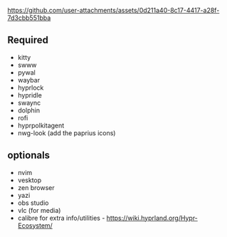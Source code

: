 https://github.com/user-attachments/assets/0d211a40-8c17-4417-a28f-7d3cbb551bba

## Required 
- kitty
- swww
- pywal
- waybar
- hyprlock
- hypridle
- swaync
- dolphin
- rofi
- hyprpolkitagent
- nwg-look (add the paprius icons)

## optionals
- nvim
- vesktop
- zen browser
- yazi
- obs studio
- vlc (for media)
- calibre
for extra info/utilities - https://wiki.hyprland.org/Hypr-Ecosystem/
